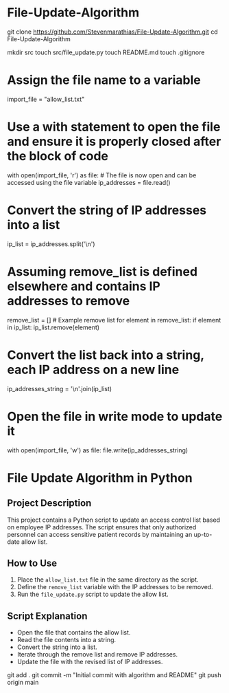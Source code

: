 # File-Update-Algorithm

git clone https://github.com/Stevenmarathias/File-Update-Algorithm.git
cd File-Update-Algorithm

mkdir src
touch src/file_update.py
touch README.md
touch .gitignore

# Assign the file name to a variable
import_file = "allow_list.txt"

# Use a with statement to open the file and ensure it is properly closed after the block of code
with open(import_file, 'r') as file:
    # The file is now open and can be accessed using the file variable
    ip_addresses = file.read()

# Convert the string of IP addresses into a list
ip_list = ip_addresses.split('\n')

# Assuming remove_list is defined elsewhere and contains IP addresses to remove
remove_list = []  # Example remove list
for element in remove_list:
    if element in ip_list:
        ip_list.remove(element)

# Convert the list back into a string, each IP address on a new line
ip_addresses_string = '\n'.join(ip_list)

# Open the file in write mode to update it
with open(import_file, 'w') as file:
    file.write(ip_addresses_string)

# File Update Algorithm in Python

## Project Description
This project contains a Python script to update an access control list based on employee IP addresses. The script ensures that only authorized personnel can access sensitive patient records by maintaining an up-to-date allow list.

## How to Use
1. Place the `allow_list.txt` file in the same directory as the script.
2. Define the `remove_list` variable with the IP addresses to be removed.
3. Run the `file_update.py` script to update the allow list.

## Script Explanation
- Open the file that contains the allow list.
- Read the file contents into a string.
- Convert the string into a list.
- Iterate through the remove list and remove IP addresses.
- Update the file with the revised list of IP addresses.

git add .
git commit -m "Initial commit with algorithm and README"
git push origin main
